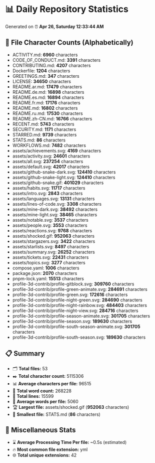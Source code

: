 # 📊 Daily Repository Statistics
Generated on ⏰ **Apr 26, Saturday 12:33:44 AM**

## 📂 File Character Counts (Alphabetically)
- ACTIVITY.md: **6960** characters
- CODE_OF_CONDUCT.md: **3391** characters
- CONTRIBUTING.md: **4207** characters
- Dockerfile: **1204** characters
- GREETINGS.md: **347** characters
- LICENSE: **34650** characters
- README.ar.md: **17479** characters
- README.de.md: **16898** characters
- README.es.md: **16894** characters
- README.fr.md: **17176** characters
- README.md: **16802** characters
- README.ru.md: **17530** characters
- README.zh-CN.md: **16766** characters
- RECENT.md: **5743** characters
- SECURITY.md: **1171** characters
- STARRED.md: **9739** characters
- STATS.md: **86** characters
- WORKFLOWS.md: **7482** characters
- assets/achievements.svg: **4169** characters
- assets/activity.svg: **24601** characters
- assets/all.svg: **237254** characters
- assets/default.svg: **42017** characters
- assets/github-snake-dark.svg: **124410** characters
- assets/github-snake-light.svg: **124410** characters
- assets/github-snake.gif: **401029** characters
- assets/habits.svg: **11717** characters
- assets/intro.svg: **2843** characters
- assets/languages.svg: **13131** characters
- assets/lines-of-code.svg: **3308** characters
- assets/mine-dark.svg: **38492** characters
- assets/mine-light.svg: **38465** characters
- assets/notable.svg: **3537** characters
- assets/people.svg: **3553** characters
- assets/reactions.svg: **9768** characters
- assets/shocked.gif: **952063** characters
- assets/stargazers.svg: **3422** characters
- assets/starlists.svg: **8497** characters
- assets/summary.svg: **26252** characters
- assets/tickets.svg: **22431** characters
- assets/topics.svg: **3277** characters
- compose.yaml: **1006** characters
- package.json: **2070** characters
- pnpm-lock.yaml: **15513** characters
- profile-3d-contrib/profile-gitblock.svg: **309760** characters
- profile-3d-contrib/profile-green-animate.svg: **284691** characters
- profile-3d-contrib/profile-green.svg: **172616** characters
- profile-3d-contrib/profile-night-green.svg: **284690** characters
- profile-3d-contrib/profile-night-rainbow.svg: **484403** characters
- profile-3d-contrib/profile-night-view.svg: **284716** characters
- profile-3d-contrib/profile-season-animate.svg: **301705** characters
- profile-3d-contrib/profile-season.svg: **189630** characters
- profile-3d-contrib/profile-south-season-animate.svg: **301705** characters
- profile-3d-contrib/profile-south-season.svg: **189630** characters

## 📋 Summary
- 🗂️ **Total files:** 53
- ✒️ **Total character count:** 5115306
- 📊 **Average characters per file:** 96515
- 📝 **Total word count:** 268228
- 🧾 **Total lines:** 15599
- 📐 **Average words per file:** 5060
- 🏆 **Largest file:** assets/shocked.gif (**952063** characters)
- 🥉 **Smallest file:** STATS.md (**86** characters)

## 🌟 Miscellaneous Stats
- ⌛ **Average Processing Time Per file:** ~0.5s (estimated)
- 🔥 **Most common file extension:** yml
- 🌐 **Total unique extensions:** 42
